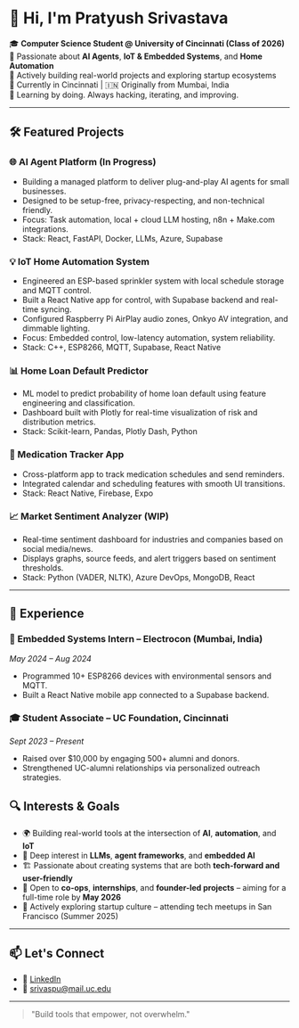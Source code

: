 # 👋 Hi, I'm Pratyush Srivastava

🎓 **Computer Science Student @ University of Cincinnati (Class of 2026)**  
🔬 Passionate about **AI Agents**, **IoT & Embedded Systems**, and **Home Automation**  
🚀 Actively building real-world projects and exploring startup ecosystems  
📍 Currently in Cincinnati | 🇮🇳 Originally from Mumbai, India  
🧠 Learning by doing. Always hacking, iterating, and improving.

---

## 🛠️ Featured Projects

### 🌐 AI Agent Platform (In Progress)
- Building a managed platform to deliver plug-and-play AI agents for small businesses.
- Designed to be setup-free, privacy-respecting, and non-technical friendly.
- Focus: Task automation, local + cloud LLM hosting, n8n + Make.com integrations.
- Stack: React, FastAPI, Docker, LLMs, Azure, Supabase

### 💡 IoT Home Automation System
- Engineered an ESP-based sprinkler system with local schedule storage and MQTT control.
- Built a React Native app for control, with Supabase backend and real-time syncing.
- Configured Raspberry Pi AirPlay audio zones, Onkyo AV integration, and dimmable lighting.
- Focus: Embedded control, low-latency automation, system reliability.
- Stack: C++, ESP8266, MQTT, Supabase, React Native

### 📊 Home Loan Default Predictor
- ML model to predict probability of home loan default using feature engineering and classification.
- Dashboard built with Plotly for real-time visualization of risk and distribution metrics.
- Stack: Scikit-learn, Pandas, Plotly Dash, Python

### 💊 Medication Tracker App
- Cross-platform app to track medication schedules and send reminders.
- Integrated calendar and scheduling features with smooth UI transitions.
- Stack: React Native, Firebase, Expo

### 📈 Market Sentiment Analyzer (WIP)
- Real-time sentiment dashboard for industries and companies based on social media/news.
- Displays graphs, source feeds, and alert triggers based on sentiment thresholds.
- Stack: Python (VADER, NLTK), Azure DevOps, MongoDB, React

---

## 💼 Experience

### 🔧 Embedded Systems Intern – Electrocon (Mumbai, India)
*May 2024 – Aug 2024*  
- Programmed 10+ ESP8266 devices with environmental sensors and MQTT.
- Built a React Native mobile app connected to a Supabase backend.

### 🎓 Student Associate – UC Foundation, Cincinnati
*Sept 2023 – Present*  
- Raised over $10,000 by engaging 500+ alumni and donors.
- Strengthened UC-alumni relationships via personalized outreach strategies.



## 🔍 Interests & Goals

- 🌍 Building real-world tools at the intersection of **AI**, **automation**, and **IoT**
- 🧠 Deep interest in **LLMs**, **agent frameworks**, and **embedded AI**
- 🏗️ Passionate about creating systems that are both **tech-forward and user-friendly**
- 💼 Open to **co-ops**, **internships**, and **founder-led projects** – aiming for a full-time role by **May 2026**
- 💬 Actively exploring startup culture – attending tech meetups in San Francisco (Summer 2025)

---

## 📫 Let's Connect

- 💼 [LinkedIn](https://linkedin.com/in/pratyush-sri)
- 📧 srivaspu@mail.uc.edu  

---

> "Build tools that empower, not overwhelm."

